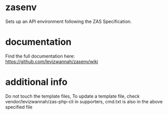 # zasenv
Sets up an API environment following the ZAS Specification.

# documentation
Find the full documentation here: https://github.com/levizwannah/zasenv/wiki

# additional info
Do not touch the template files,
To update a template file, check vendor/levizwannah/zas-php-cli in supporters,
cmd.txt is also in the above specified file